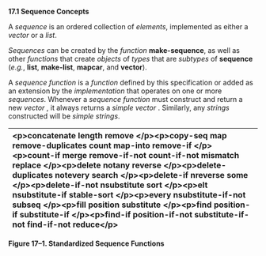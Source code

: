 **17.1 Sequence Concepts** 

A *sequence* is an ordered collection of *elements*, implemented as either a *vector* or a *list*. 

*Sequences* can be created by the *function* **make-sequence**, as well as other *functions* that create *objects* of *types* that are *subtypes* of **sequence** (*e.g.*, **list**, **make-list**, **mapcar**, and **vector**). 

A *sequence function* is a *function* defined by this specification or added as an extension by the *implementation* that operates on one or more *sequences*. Whenever a *sequence function* must construct and return a new *vector* , it always returns a *simple vector* . Similarly, any *strings* constructed will be *simple strings*. 

|\<p\>**concatenate length remove** \</p\>\<p\>**copy-seq map remove-duplicates count map-into remove-if** \</p\>\<p\>**count-if merge remove-if-not count-if-not mismatch replace** \</p\>\<p\>**delete notany reverse** \</p\>\<p\>**delete-duplicates notevery search** \</p\>\<p\>**delete-if nreverse some** \</p\>\<p\>**delete-if-not nsubstitute sort** \</p\>\<p\>**elt nsubstitute-if stable-sort** \</p\>\<p\>**every nsubstitute-if-not subseq** \</p\>\<p\>**fill position substitute** \</p\>\<p\>**find position-if substitute-if** \</p\>\<p\>**find-if position-if-not substitute-if-not find-if-not reduce**\</p\>|
| :- |


**Figure 17–1. Standardized Sequence Functions** 

